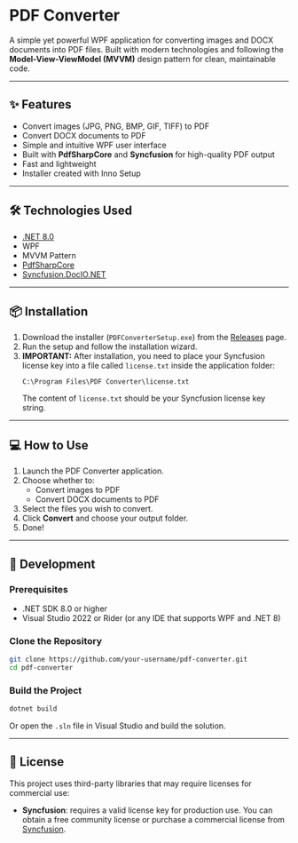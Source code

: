 # PDF Converter

A simple yet powerful WPF application for converting images and DOCX documents into PDF files. Built with modern technologies and following the **Model-View-ViewModel (MVVM)** design pattern for clean, maintainable code.

---

## ✨ Features

- Convert images (JPG, PNG, BMP, GIF, TIFF) to PDF
- Convert DOCX documents to PDF
- Simple and intuitive WPF user interface
- Built with **PdfSharpCore** and **Syncfusion** for high-quality PDF output
- Fast and lightweight
- Installer created with Inno Setup

---

## 🛠 Technologies Used

- [.NET 8.0](https://dotnet.microsoft.com/download/dotnet/8.0)
- WPF
- MVVM Pattern
- [PdfSharpCore](https://github.com/ststeiger/PdfSharpCore)
- [Syncfusion.DocIO.NET](https://www.syncfusion.com/document-processing/net/docio)

---

## 📦 Installation

1. Download the installer (`PDFConverterSetup.exe`) from the [Releases](../../releases) page.
2. Run the setup and follow the installation wizard.
3. **IMPORTANT:** After installation, you need to place your Syncfusion license key into a file called `license.txt` inside the application folder:
    ```
    C:\Program Files\PDF Converter\license.txt
    ```
    The content of `license.txt` should be your Syncfusion license key string.

---

## 💻 How to Use

1. Launch the PDF Converter application.
2. Choose whether to:
    - Convert images to PDF
    - Convert DOCX documents to PDF
3. Select the files you wish to convert.
4. Click **Convert** and choose your output folder.
5. Done!

---

## 🔧 Development

### Prerequisites

- .NET SDK 8.0 or higher
- Visual Studio 2022 or Rider (or any IDE that supports WPF and .NET 8)

### Clone the Repository

```bash
git clone https://github.com/your-username/pdf-converter.git
cd pdf-converter
```

### Build the Project

```bash
dotnet build
```

Or open the `.sln` file in Visual Studio and build the solution.

---

## 🎁 License

This project uses third-party libraries that may require licenses for commercial use:

- **Syncfusion**: requires a valid license key for production use. You can obtain a free community license or purchase a commercial license from [Syncfusion](https://www.syncfusion.com).

